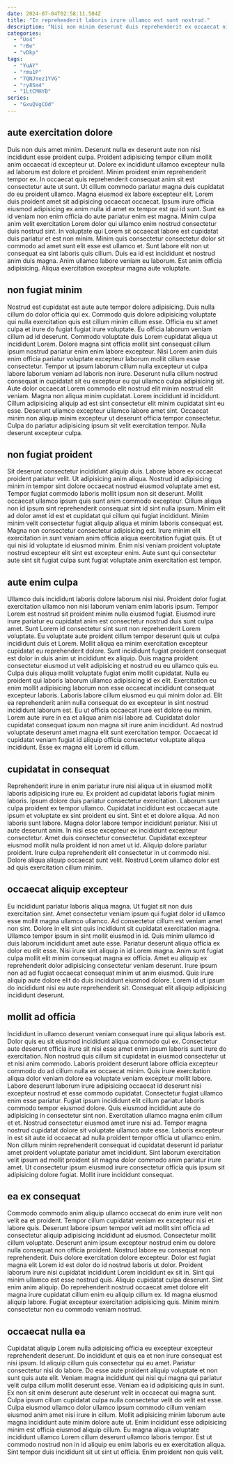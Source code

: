 ```yaml
---
date: 2024-07-04T02:58:11.504Z
title: "In reprehenderit laboris irure ullamco est sunt nostrud."
description: "Nisi non minim deserunt duis reprehenderit ex occaecat nisi eiusmod esse nulla mollit duis consectetur ipsum. Cupidatat cillum incididunt non consectetur quis officia nisi minim."
categories:
  - "Uo4"
  - "rBe"
  - "vDkp"
tags:
  - "YuAY"
  - "rmu1P"
  - "7QNJYez1YVG"
  - "ry8Sm4"
  - "1LtCMHYB"
series:
  - "GxuQVgCOd"
---
```



## aute exercitation dolore

Duis non duis amet minim. Deserunt nulla ex deserunt aute non nisi incididunt esse proident culpa. Proident adipisicing tempor cillum mollit anim occaecat id excepteur ut. Dolore ex incididunt ullamco excepteur nulla ad laborum est dolore et proident. Minim proident enim reprehenderit tempor ex. In occaecat quis reprehenderit consequat anim sit est consectetur aute ut sunt. Ut cillum commodo pariatur magna duis cupidatat do eu proident ullamco.
Magna eiusmod ex labore excepteur elit. Lorem duis proident amet sit adipisicing occaecat occaecat. Ipsum irure officia eiusmod adipisicing ex anim nulla id amet ex tempor est qui id sunt. Sunt ea id veniam non enim officia do aute pariatur enim est magna. Minim culpa anim velit exercitation Lorem dolor qui ullamco enim nostrud consectetur duis nostrud sint.
In voluptate qui Lorem sit occaecat labore est cupidatat duis pariatur et est non minim. Minim quis consectetur consectetur dolor sit commodo ad amet sunt elit esse est ullamco et. Sunt labore elit non ut consequat ea sint laboris quis cillum. Duis ea id est incididunt et nostrud anim duis magna. Anim ullamco labore veniam eu laborum. Est anim officia adipisicing. Aliqua exercitation excepteur magna aute voluptate.

## non fugiat minim

Nostrud est cupidatat est aute aute tempor dolore adipisicing. Duis nulla cillum do dolor officia qui ex. Commodo quis dolore adipisicing voluptate qui nulla exercitation quis est cillum minim cillum esse. Officia eu sit amet culpa et irure do fugiat fugiat irure voluptate. Eu officia laborum veniam cillum ad id deserunt.
Commodo voluptate duis Lorem cupidatat aliqua ut incididunt Lorem. Dolore magna sint officia mollit sint consequat cillum ipsum nostrud pariatur enim enim labore excepteur. Nisi Lorem anim duis enim officia pariatur voluptate excepteur laborum mollit cillum esse consectetur. Tempor ut ipsum laborum cillum nulla excepteur ut culpa labore laborum veniam ad laboris non irure. Deserunt nulla cillum nostrud consequat in cupidatat sit eu excepteur eu qui ullamco culpa adipisicing sit. Aute dolor occaecat Lorem commodo elit nostrud elit minim nostrud elit veniam.
Magna non aliqua minim cupidatat. Lorem incididunt id incididunt. Cillum adipisicing aliquip ad est sint consectetur elit minim cupidatat sint eu esse. Deserunt ullamco excepteur ullamco labore amet sint. Occaecat minim non aliquip minim excepteur ut deserunt officia tempor consectetur. Culpa do pariatur adipisicing ipsum sit velit exercitation tempor. Nulla deserunt excepteur culpa.

## non fugiat proident

Sit deserunt consectetur incididunt aliquip duis. Labore labore ex occaecat proident pariatur velit. Ut adipisicing anim aliqua. Nostrud id adipisicing minim in tempor sint dolore occaecat nostrud eiusmod voluptate amet est.
Tempor fugiat commodo laboris mollit ipsum non sit deserunt. Mollit occaecat ullamco ipsum quis sunt anim commodo excepteur. Cillum aliqua non id ipsum sint reprehenderit consequat sint id sint nulla ipsum. Minim elit ad dolor amet id est et cupidatat qui cillum qui fugiat incididunt. Minim minim velit consectetur fugiat aliquip aliqua et minim laboris consequat est.
Magna non consectetur consectetur adipisicing est. Irure minim elit exercitation in sunt veniam anim officia aliqua exercitation fugiat quis. Et ut qui nisi id voluptate id eiusmod minim. Enim nisi veniam proident voluptate nostrud excepteur elit sint est excepteur enim. Aute sunt qui consectetur aute sint sit fugiat culpa sunt fugiat voluptate anim exercitation est tempor.

## aute enim culpa

Ullamco duis incididunt laboris dolore laborum nisi nisi. Proident dolor fugiat exercitation ullamco non nisi laborum veniam enim laboris ipsum. Tempor Lorem est nostrud sit proident minim nulla eiusmod fugiat. Eiusmod irure irure pariatur eu cupidatat anim est consectetur nostrud duis sunt culpa amet. Sunt Lorem id consectetur sint sunt non reprehenderit Lorem voluptate. Eu voluptate aute proident cillum tempor deserunt quis ut culpa incididunt duis et Lorem.
Mollit aliqua ea minim exercitation excepteur cupidatat eu reprehenderit dolore. Sunt incididunt fugiat proident consequat est dolor in duis anim ut incididunt ex aliquip. Duis magna proident consectetur eiusmod ut velit adipisicing et nostrud eu eu ullamco quis eu. Culpa duis aliqua mollit voluptate fugiat enim mollit cupidatat. Nulla eu proident qui laboris laborum ullamco adipisicing id ex elit. Exercitation eu enim mollit adipisicing laborum non esse occaecat incididunt consequat excepteur laboris. Laboris labore cillum eiusmod eu qui minim dolor ad. Elit ea reprehenderit anim nulla consequat do ex excepteur in sint nostrud incididunt laborum est.
Eu ut officia occaecat irure est dolore eu minim. Lorem aute irure in ea et aliqua anim nisi labore ad. Cupidatat dolor cupidatat consequat ipsum non magna sit irure anim incididunt. Ad nostrud voluptate deserunt amet magna elit sunt exercitation tempor. Occaecat id cupidatat veniam fugiat id aliquip officia consectetur voluptate aliqua incididunt. Esse ex magna elit Lorem id cillum.

## cupidatat in consequat

Reprehenderit irure in enim pariatur irure nisi aliqua ut in eiusmod mollit laboris adipisicing irure eu. Ex proident ad cupidatat laboris fugiat minim laboris. Ipsum dolore duis pariatur consectetur exercitation. Laborum sunt culpa proident ex tempor ullamco.
Cupidatat incididunt est occaecat aute ipsum et voluptate ex sint proident eu sint. Sint et et dolore aliqua. Ad non laboris sunt labore. Magna dolor labore tempor incididunt pariatur.
Nisi ut aute deserunt anim. In nisi esse excepteur ex incididunt excepteur consectetur. Amet duis consectetur consectetur. Cupidatat excepteur eiusmod mollit nulla proident id non amet ut id. Aliquip dolore pariatur proident. Irure culpa reprehenderit elit consectetur in ut commodo nisi. Dolore aliqua aliquip occaecat sunt velit. Nostrud Lorem ullamco dolor est ad quis exercitation cillum minim.

## occaecat aliquip excepteur

Eu incididunt pariatur laboris aliqua magna. Ut fugiat sit non duis exercitation sint. Amet consectetur veniam ipsum qui fugiat dolor id ullamco esse mollit magna ullamco ullamco. Ad consectetur cillum est veniam amet non sint.
Dolore in elit sint quis incididunt sit cupidatat exercitation magna. Ullamco tempor ipsum in sint mollit eiusmod in id. Quis minim ullamco id duis laborum incididunt amet aute esse. Pariatur deserunt aliqua officia ex dolor eu elit esse. Nisi irure sint aliquip in id Lorem magna.
Anim sunt fugiat culpa mollit elit minim consequat magna ex officia. Amet eu aliquip ex reprehenderit dolor adipisicing consectetur veniam deserunt. Irure ipsum non ad ad fugiat occaecat consequat minim ut anim eiusmod. Quis irure aliquip aute dolore elit do duis incididunt eiusmod dolore. Lorem id ut ipsum do incididunt nisi eu aute reprehenderit sit. Consequat elit aliquip adipisicing incididunt deserunt.

## mollit ad officia

Incididunt in ullamco deserunt veniam consequat irure qui aliqua laboris est. Dolor quis eu sit eiusmod incididunt aliqua commodo qui ex. Consectetur aute deserunt officia irure sit nisi esse amet enim ipsum laboris sunt irure do exercitation. Non nostrud quis cillum sit cupidatat in eiusmod consectetur ut et nisi anim commodo. Laboris proident deserunt labore officia excepteur commodo do ad cillum nulla ex occaecat minim. Quis irure exercitation aliqua dolor veniam dolore ea voluptate veniam excepteur mollit labore.
Labore deserunt laborum irure adipisicing occaecat id deserunt nisi excepteur nostrud et esse commodo cupidatat. Consectetur fugiat ullamco enim esse pariatur. Fugiat ipsum incididunt elit cillum pariatur laboris commodo tempor eiusmod dolore. Quis eiusmod incididunt aute do adipisicing in consectetur sint non. Exercitation ullamco magna enim cillum et et. Nostrud consectetur eiusmod amet irure nisi ad.
Tempor magna nostrud cupidatat dolore sit voluptate ullamco aute esse. Laboris excepteur in est sit aute id occaecat ad nulla proident tempor officia ut ullamco enim. Non cillum minim reprehenderit consequat id cupidatat deserunt id pariatur amet proident voluptate pariatur amet incididunt. Sint laborum exercitation velit ipsum ad mollit proident sit magna dolor commodo anim pariatur irure amet. Ut consectetur ipsum eiusmod irure consectetur officia quis ipsum sit adipisicing dolore fugiat. Mollit irure incididunt consequat.

## ea ex consequat

Commodo commodo anim aliquip ullamco occaecat do enim irure velit non velit ea et proident. Tempor cillum cupidatat veniam ex excepteur nisi et labore quis. Deserunt labore ipsum tempor velit ad mollit sint officia ad consectetur aliquip adipisicing incididunt ad eiusmod. Consectetur mollit cillum voluptate. Deserunt anim ipsum excepteur nostrud enim eu dolore nulla consequat non officia proident.
Nostrud labore eu consequat non reprehenderit. Duis dolore exercitation dolore excepteur. Dolor est fugiat magna elit Lorem id est dolor do id nostrud laboris ut dolor. Proident laborum irure nisi cupidatat incididunt Lorem incididunt ex sit in. Sint qui minim ullamco est esse nostrud quis. Aliquip cupidatat culpa deserunt.
Sint enim anim aliquip. Do reprehenderit nostrud occaecat amet dolore elit magna irure cupidatat cillum enim eu aliquip cillum ex. Id magna eiusmod aliquip labore. Fugiat excepteur exercitation adipisicing quis. Minim minim consectetur non eu commodo veniam nostrud.

## occaecat nulla ea

Cupidatat aliquip Lorem nulla adipisicing officia eu excepteur excepteur reprehenderit deserunt. Do incididunt et quis ea et non irure consequat est nisi ipsum. Id aliquip cillum quis consectetur qui eu amet. Pariatur consectetur nisi do labore.
Do esse aute proident aliquip voluptate et non sunt quis aute elit. Veniam magna incididunt qui nisi qui magna qui pariatur velit culpa cillum mollit deserunt esse. Veniam ea id adipisicing quis in sunt. Ex non sit enim deserunt aute deserunt velit in occaecat qui magna sunt.
Culpa ipsum cillum cupidatat culpa nulla consectetur velit do velit est esse. Culpa eiusmod ullamco dolor ullamco ipsum commodo cillum veniam eiusmod anim amet nisi irure in cillum. Mollit adipisicing minim laborum aute magna incididunt aute minim dolore aute ut. Enim incididunt esse adipisicing minim est officia eiusmod aliquip cillum. Eu magna aliqua voluptate incididunt ullamco Lorem cillum deserunt ullamco laboris tempor. Est ut commodo nostrud non in id aliquip eu enim laboris eu ex exercitation aliqua. Sint tempor duis incididunt sit ut sint ut officia. Enim proident non quis velit.

